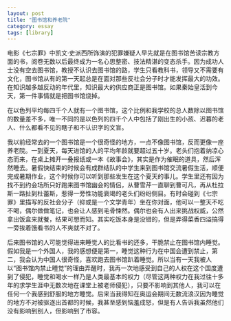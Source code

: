 ```yaml
---
layout: post
title: "图书馆和养老院"
category: essay
tags: [library]
---
```



电影《七宗罪》中凯文·史派西所饰演的犯罪嫌疑人早先就是在图书馆苦读宗教方面的书，阅卷无数以后最终成为一名心思整密、技法精湛的变态杀手。因为成功人士没有空去图书馆，教授不认识去图书馆的路，学生只看教科书，领导又不需要有文化，图书馆从有的第一天起总是在面对那些反社会分子时才能发挥最大的功效。在知识越多越反动的年代里，知识最大的供应商正是图书馆。如果秦始皇活到今天，第一件事情就是把图书馆烧掉。


在以色列平均每四千个人就有一个图书馆，这个比例和我学校的总人数除以图书馆的数量差不多，唯一不同的是以色列的四千个人中包括了刚出生的小孩、迟暮的老人、什么都看不见的瞎子和不认识字的文盲。


我以前经常去的一个图书馆是一个很奇怪的地方，一点不像图书馆，反而更像一座养老院。一到夏天，每天进馆的人的平均年龄就要超过五十岁。老头们抱着纳凉心态而来，在桌上摊开一叠报纸或一本《故事会》，其实是作为催眠的道具，然后浑然睡去。暑假快结束的时候会有成群结队的中学生来到图书馆交流暑假生活，顺便完成暑期作业，这个时候你可以听到那些发生在这个夏天的事儿。学生里还有因为找不到约会场所只好跑来图书馆幽会的情侣，从曹雪芹一直聊到曹可凡，再从杜拉斯一路扯到杜蕾斯，惹得一旁性功能衰竭的老头们纷纷侧目。有时会碰到《七宗罪》里描写的反社会分子（抑或是一个文学青年）坐在你对面，他可以一整天不吃不喝，偶尔做做笔记，也会让人感到毛骨悚然。偶尔也会有人出来挑战权威，公然拿出饭盒来就餐，结果可想而知。其实吃饭本身是没错的，但是弄得菜香四溢搞得一旁挨着饿看书的人不爽就不对了。


后来图书馆的人可能觉得进来睡觉人的比看书的还多，干脆禁止在图书馆内睡觉。假如我是一个外国人，我的感想便是第一，睡觉这种行为在中国会遭到禁止，第二，我会认为中国人很奇怪，喜欢跑去图书馆趴着睡觉。所以当有一天我被人以“图书馆内禁止睡觉”的理由弄醒时，我再一次地感受到自己的人权在这个国度遭到了侵犯，睡觉和喝水一样乃是人类最基本的权力（尽管这两种权力在我过往十多年的求学生涯中无数次地在课堂上被老师侵犯），只要不影响到其他人，我可以在任何一个我感到舒服的地方睡觉。后来当我得知在奥运会期间无数流浪汉因为睡觉的地方不对被驱逐出首都的时候，我甚至感到恼羞成怒，但是有人告诉我虽然他们没有影响到别人，但影响到了市容。
